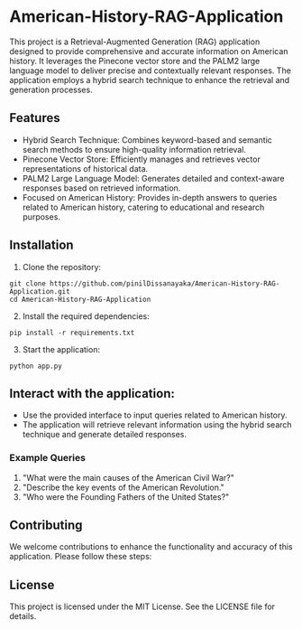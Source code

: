 # American-History-RAG-Application

This project is a Retrieval-Augmented Generation (RAG) application designed to provide comprehensive and accurate information on American history. It leverages the Pinecone vector store and the PALM2 large language model to deliver precise and contextually relevant responses. The application employs a hybrid search technique to enhance the retrieval and generation processes.

## Features
- Hybrid Search Technique: Combines keyword-based and semantic search methods to ensure high-quality information retrieval.
- Pinecone Vector Store: Efficiently manages and retrieves vector representations of historical data.
- PALM2 Large Language Model: Generates detailed and context-aware responses based on retrieved information.
- Focused on American History: Provides in-depth answers to queries related to American history, catering to educational and research purposes.

## Installation
1. Clone the repository:
```
git clone https://github.com/pinilDissanayaka/American-History-RAG-Application.git
cd American-History-RAG-Application
```
2. Install the required dependencies:
```
pip install -r requirements.txt
```
3. Start the application:
```
python app.py
```

## Interact with the application:

- Use the provided interface to input queries related to American history.
- The application will retrieve relevant information using the hybrid search technique and generate detailed responses.
### Example Queries
1. "What were the main causes of the American Civil War?"
2. "Describe the key events of the American Revolution."
3. "Who were the Founding Fathers of the United States?"

## Contributing
We welcome contributions to enhance the functionality and accuracy of this application. Please follow these steps:


## License
This project is licensed under the MIT License. See the LICENSE file for details.
